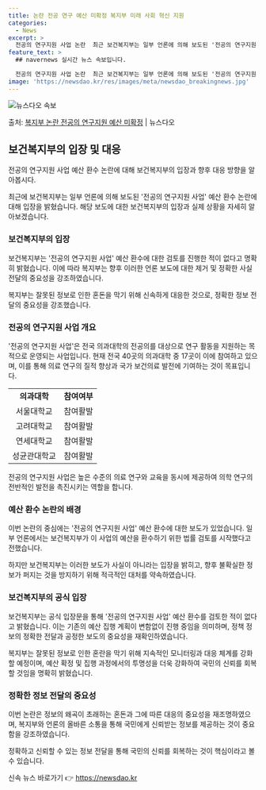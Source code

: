 ```yaml
---
title: 논란 전공 연구 예산 미확정 복지부 미래 사회 혁신 지원
categories:
  - News
excerpt: >
  전공의 연구지원 사업 논란  최근 보건복지부는 일부 언론에 의해 보도된 '전공의 연구지원 사업' 예산 환수 …
feature_text: >
  ## navernews 실시간 뉴스 속보입니다.

  전공의 연구지원 사업 논란  최근 보건복지부는 일부 언론에 의해 보도된 '전공의 연구지원 사업' 예산 환수 …
image: 'https://newsdao.kr/res/images/meta/newsdao_breakingnews.jpg'
---
```


![뉴스다오 속보](https://newsdao.kr/res/images/meta/newsdao_breakingnews.jpg)

<p>출처: <a href="https://newsdao.kr/4527" rel="dofollow">복지부 논란 전공의 연구지원 예산 미확정</a> | 뉴스다오</p>

<h2 data-ke-size="size26">보건복지부의 입장 및 대응</h2>
전공의 연구지원 사업 예산 환수 논란에 대해 보건복지부의 입장과 향후 대응 방향을 알아봅시다.

<p data-ke-size="size16">최근에 보건복지부는 일부 언론에 의해 보도된 '전공의 연구지원 사업' 예산 환수 논란에 대해 입장을 밝혔습니다. 해당 보도에 대한 보건복지부의 입장과 실제 상황을 자세히 알아보겠습니다.</p>

<h3>보건복지부의 입장</h3>
보건복지부는 '전공의 연구지원 사업' 예산 환수에 대한 검토를 진행한 적이 없다고 명확히 밝혔습니다. 이에 따라 복지부는 향후 이러한 언론 보도에 대한 제거 및 정확한 사실 전달의 중요성을 강조하였습니다.

<p data-ke-size="size16">복지부는 잘못된 정보로 인한 혼돈을 막기 위해 신속하게 대응한 것으로, 정확한 정보 전달의 중요성을 강조했습니다.</p>

<h3>전공의 연구지원 사업 개요</h3>
'전공의 연구지원 사업'은 전국 의과대학의 전공의를 대상으로 연구 활동을 지원하는 목적으로 운영되는 사업입니다. 현재 전국 40곳의 의과대학 중 17곳이 이에 참여하고 있으며, 이를 통해 의료 연구의 질적 향상과 국가 보건의료 발전에 기여하는 것이 목표입니다.

<table>
  <tr>
    <td style="text-align: center; height: 17px;"><b>의과대학</b></td>
    <td style="text-align: center; height: 17px;"><b>참여여부</b></td>
  </tr>
  <tr>
    <td style="text-align: center; height: 17px;">서울대학교</td>
    <td style="text-align: center; height: 17px;">참여활발</td>
  </tr>
  <tr>
    <td style="text-align: center; height: 17px;">고려대학교</td>
    <td style="text-align: center; height: 17px;">참여활발</td>
  </tr>
  <tr>
    <td style="text-align: center; height: 17px;">연세대학교</td>
    <td style="text-align: center; height: 17px;">참여활발</td>
  </tr>
  <tr>
    <td style="text-align: center; height: 17px;">성균관대학교</td>
    <td style="text-align: center; height: 17px;">참여활발</td>
  </tr>
</table>

<p data-ke-size="size16">전공의 연구지원 사업은 높은 수준의 의료 연구와 교육을 동시에 제공하여 의학 연구의 전반적인 발전을 촉진시키는 역할을 합니다.</p>

<h3>예산 환수 논란의 배경</h3>
이번 논란의 중심에는 '전공의 연구지원 사업' 예산 환수에 대한 보도가 있었습니다. 일부 언론에서는 보건복지부가 이 사업의 예산을 환수하기 위한 법률 검토를 시작했다고 전했습니다.

<p data-ke-size="size16">하지만 보건복지부는 이러한 보도가 사실이 아니라는 입장을 밝히고, 향후 불확실한 정보가 퍼지는 것을 방지하기 위해 적극적인 대처를 약속하였습니다.</p>

<h3>보건복지부의 공식 입장</h3>
보건복지부는 공식 입장문을 통해 '전공의 연구지원 사업' 예산 환수를 검토한 적이 없다고 밝혔습니다. 이는 기존의 예산 집행 계획이 변함없이 진행 중임을 의미하며, 정책 정보의 정확한 전달과 공정한 보도의 중요성을 재확인하였습니다.

<p data-ke-size="size16">복지부는 잘못된 정보로 인한 혼란을 막기 위해 지속적인 모니터링과 대응 체계를 강화할 예정이며, 예산 확정 및 집행 과정에서의 투명성을 더욱 강화하여 국민의 신뢰를 회복할 것임을 명확히 밝혔습니다.</p>

<h3>정확한 정보 전달의 중요성</h3>
이번 논란은 정보의 왜곡이 초래하는 혼돈과 그에 따른 대응의 중요성을 재조명하였으며, 복지부와 언론의 올바른 소통을 통해 국민에게 신뢰받는 정보를 제공하는 것이 중요함을 강조하였습니다.

<p data-ke-size="size16">정확하고 신뢰할 수 있는 정보 전달을 통해 국민의 신뢰를 회복하는 것이 핵심이라고 볼 수 있습니다.</p> 

신속 뉴스 바로가기 👉 <a href="https://newsdao.kr" rel="dofollow">https://newsdao.kr</a>


